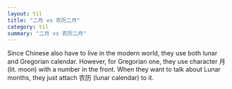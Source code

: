 ```yaml
---
layout: til
title: "二月 vs 农历二月"
category: til
summary: "二月 vs 农历二月"
---
```


Since Chinese also have to live in the modern world, they use both lunar and Gregorian
calendar. However, for Gregorian one, they use character 月 (lit. moon) with a number in the front.
When they want to talk about Lunar months, they just attach 农历 (lunar calendar) to it. 

